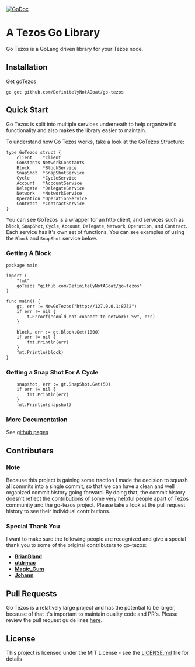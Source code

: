 [![GoDoc](https://godoc.org/github.com/golang/gddo?status.svg)](https://godoc.org/github.com/DefinitelyNotAGoat/go-tezos)
# A Tezos Go Library

Go Tezos is a GoLang driven library for your Tezos node. 

## Installation

Get goTezos 
```
go get github.com/DefinitelyNotAGoat/go-tezos
```

## Quick Start 
Go Tezos is split into multiple services underneath to help organize it's functionality and also makes the library easier to maintain. 

To understand how Go Tezos works, take a look at the GoTezos Structure: 
```
type GoTezos struct {
	client    *client
	Constants NetworkConstants
	Block     *BlockService
	SnapShot  *SnapShotService
	Cycle     *CycleService
	Account   *AccountService
	Delegate  *DelegateService
	Network   *NetworkService
	Operation *OperationService
	Contract  *ContractService
}
```
You can see GoTezos is a wrapper for an http client, and services such as `block`,  `SnapShot`, `Cycle`, `Account`, `Delegate`, `Network`, `Operation`, and `Contract`.
Each service has it's own set of functions. You can see examples of using the `Block` and `SnapShot` service below.


### Getting A Block

```
package main

import (
	"fmt"
	goTezos "github.com/DefinitelyNotAGoat/go-tezos"
)

func main() {
	gt, err := NewGoTezos("http://127.0.0.1:8732")
	if err != nil {
		t.Errorf("could not connect to network: %v", err)
	}

	block, err := gt.Block.Get(1000)
	if err != nil {
		fmt.Println(err)
	}
	fmt.Println(block)
}
```

### Getting a Snap Shot For A Cycle
```
	snapshot, err := gt.SnapShot.Get(50)
	if err != nil {
		fmt.Println(err)
	}
	fmt.Println(snapshot)
```

### More Documentation
See [github pages](https://definitelynotagoat.github.io/go-tezos/)

## Contributers

### Note

Because this project is gaining some traction I made the decision to squash all commits into a single commit, so that we can have a clean and well organized
commit history going forward. By doing that, the commit history doesn't reflect the contributions of some very helpful people apart of Tezos community and the go-tezos project. Please take a look at the pull request history to see their individual contributions. 


### Special Thank You

I want to make sure the following people are recognized and give a special thank you to some of the original contributers to go-tezos:  

* [**BrianBland**](https://github.com/BrianBland)
* [**utdrmac**](https://github.com/utdrmac)
* [**Magic_Gum**](https://github.com/fkbenjamin)
* [**Johann**](https://github.com/tulpenhaendler)

## Pull Requests
Go Tezos is a relatively large project and has the potential to be larger, because of that it's important to maintain quality code and PR's. Please review the pull request guide lines [here](PULL_REQUEST_GUIDE.md).

## License

This project is licensed under the MIT License - see the [LICENSE.md](LICENSE.md) file for details
